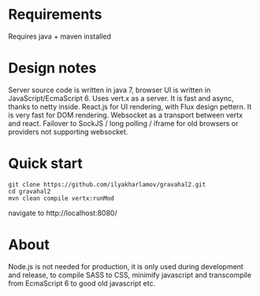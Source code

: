# Requirements
Requires java + maven installed

# Design notes
Server source code is written in java 7, browser UI is written in JavaScript/EcmaScript 6.
Uses vert.x as a server. It is fast and async, thanks to netty inside.
React.js for UI rendering, with Flux design pettern. It is very fast for DOM rendering.
Websocket as a transport between vertx and react. Failover to SockJS / long polling / iframe for old browsers or providers not supporting websocket.

# Quick start
```
git clone https://github.com/ilyakharlamov/gravahal2.git
cd gravahal2
mvn clean compile vertx:runMod
```
navigate to http://localhost:8080/


# About
Node.js is not needed for production, it is only used during development and release, to compile SASS to CSS, minimify javascript and transcompile from EcmaScript 6 to good old javascript etc.

